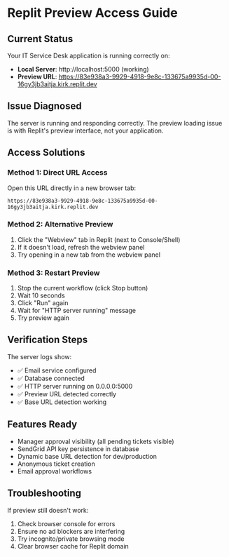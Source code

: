 # Replit Preview Access Guide

## Current Status
Your IT Service Desk application is running correctly on:
- **Local Server**: http://localhost:5000 (working)
- **Preview URL**: https://83e938a3-9929-4918-9e8c-133675a9935d-00-16gy3jb3aitja.kirk.replit.dev

## Issue Diagnosed
The server is running and responding correctly. The preview loading issue is with Replit's preview interface, not your application.

## Access Solutions

### Method 1: Direct URL Access
Open this URL directly in a new browser tab:
```
https://83e938a3-9929-4918-9e8c-133675a9935d-00-16gy3jb3aitja.kirk.replit.dev
```

### Method 2: Alternative Preview
1. Click the "Webview" tab in Replit (next to Console/Shell)
2. If it doesn't load, refresh the webview panel
3. Try opening in a new tab from the webview panel

### Method 3: Restart Preview
1. Stop the current workflow (click Stop button)
2. Wait 10 seconds
3. Click "Run" again
4. Wait for "HTTP server running" message
5. Try preview again

## Verification Steps
The server logs show:
- ✅ Email service configured
- ✅ Database connected
- ✅ HTTP server running on 0.0.0.0:5000
- ✅ Preview URL detected correctly
- ✅ Base URL detection working

## Features Ready
- Manager approval visibility (all pending tickets visible)
- SendGrid API key persistence in database
- Dynamic base URL detection for dev/production
- Anonymous ticket creation
- Email approval workflows

## Troubleshooting
If preview still doesn't work:
1. Check browser console for errors
2. Ensure no ad blockers are interfering
3. Try incognito/private browsing mode
4. Clear browser cache for Replit domain